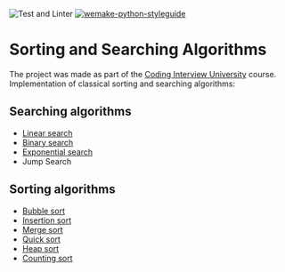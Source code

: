 ![Test and Linter](https://github.com/dosart/sorting_and_searching/actions/workflows/Tests_and_linter.yml/badge.svg)
[![wemake-python-styleguide](https://img.shields.io/badge/style-wemake-000000.svg)](https://github.com/wemake-services/wemake-python-styleguide)

# Sorting and Searching Algorithms
The project was made as part of the [Coding Interview University](https://github.com/Ilyushin/google-interview-university) course.
Implementation of classical sorting and searching algorithms:

## Searching algorithms
- [Linear search](https://github.com/dosart/sorting_and_searching/blob/main/algorithms/search/linear_search.py)
- [Binary search](https://github.com/dosart/sorting_and_searching/blob/main/algorithms/search/binary_search.py)
- [Exponential search](https://github.com/dosart/sorting_and_searching/blob/main/algorithms/search/exponential_search.py)
- Jump Search

## Sorting algorithms
- [Bubble sort](https://github.com/dosart/sorting_and_searching/blob/main/algorithms/sort/bubble_sort.py)
- [Insertion sort](https://github.com/dosart/sorting_and_searching/blob/main/algorithms/sort/insetrion_sort.py)
- [Merge sort](https://github.com/dosart/sorting_and_searching/blob/main/algorithms/sort/merge_sort.py)
- [Quick sort](https://github.com/dosart/sorting_and_searching/blob/main/algorithms/sort/quick_sort.py)
- [Heap sort](https://github.com/dosart/sorting_and_searching/blob/main/algorithms/sort/heap_sort.py)
- [Counting sort](https://github.com/dosart/sorting_and_searching/blob/main/algorithms/sort/counting_sort.py)
